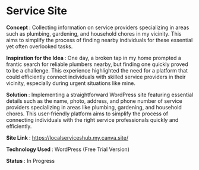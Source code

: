 
# Service Site

<b> Concept </b>: Collecting information on service providers specializing in areas such as plumbing, gardening, and household chores in my vicinity. This aims to simplify the process of finding nearby individuals for these essential yet often overlooked tasks.

<b> Inspiration for the Idea </b>: One day, a broken tap in my home prompted a frantic search for reliable plumbers nearby, but finding one quickly proved to be a challenge. This experience highlighted the need for a platform that could efficiently connect individuals with skilled service providers in their vicinity, especially during urgent situations like mine.

<b> Solution </b>: Implementing a straightforward WordPress site featuring essential details such as the name, photo, address, and phone number of service providers specializing in areas like plumbing, gardening, and household chores. This user-friendly platform aims to simplify the process of connecting individuals with the right service professionals quickly and efficiently.

<b>Site Link </b>: https://localserviceshub.my.canva.site/

<b> Technology Used </b> : WordPress (Free Trial Version)

<b> Status </b> : In Progress


